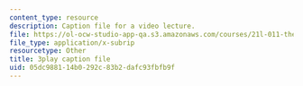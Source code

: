 ```yaml
---
content_type: resource
description: Caption file for a video lecture.
file: https://ol-ocw-studio-app-qa.s3.amazonaws.com/courses/21l-011-the-film-experience-fall-2013/05dc988114b0292c83b2dafc93fbfb9f_j-F3Sy1nxPA.srt
file_type: application/x-subrip
resourcetype: Other
title: 3play caption file
uid: 05dc9881-14b0-292c-83b2-dafc93fbfb9f
---
```

